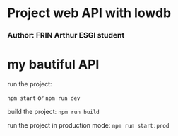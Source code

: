 # Project web API with lowdb
### Author: FRIN Arthur ESGI student

# my bautiful API

run the project:

``` npm start ``` or ``` npm run dev ```

build the project: 
```npm run build ```

run the project in production mode:
```npm run start:prod ```